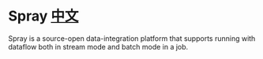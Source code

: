 # Spray [中文](https://gitee.com/ForestFairy/Spray/blob/master/Readme_zh.md)
Spray is a source-open data-integration platform that supports running with dataflow both in stream mode and batch mode in a job.
